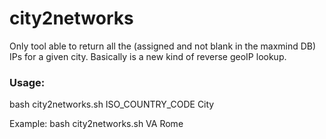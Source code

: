 # city2networks


Only tool able to return all the (assigned and not blank in the maxmind DB) IPs for a given city.
Basically is a new kind of reverse geoIP lookup.


### Usage:

bash city2networks.sh ISO_COUNTRY_CODE City

Example: bash city2networks.sh VA Rome
